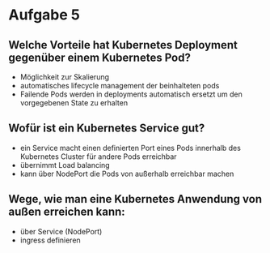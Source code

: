 # Aufgabe 5

## Welche Vorteile hat Kubernetes Deployment gegenüber einem Kubernetes Pod?
 - Möglichkeit zur Skalierung
 - automatisches lifecycle management der beinhalteten pods
 - Failende Pods werden in deployments automatisch ersetzt um den vorgegebenen State zu erhalten

## Wofür ist ein Kubernetes Service gut?
- ein Service macht einen definierten Port eines Pods innerhalb des Kubernetes Cluster für andere Pods erreichbar
- übernimmt Load balancing
- kann über NodePort die Pods von außerhalb erreichbar machen

## Wege, wie man eine Kubernetes Anwendung von außen erreichen kann:
- über Service (NodePort)
- ingress definieren